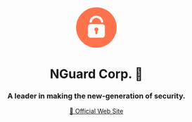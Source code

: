 <p align="center">
    <img src="/profile/logo.png" align="center" width="100px" style="border-radius: 50%;">
</p>

<h1 align="center">NGuard Corp. 🚀</h1>
<h3 align="center">A leader in making the new-generation of security.</h3>
<p align="center">
    <a href="https://nguard.xyz" target="_blank">🔗 Official Web Site</a>
</p>
